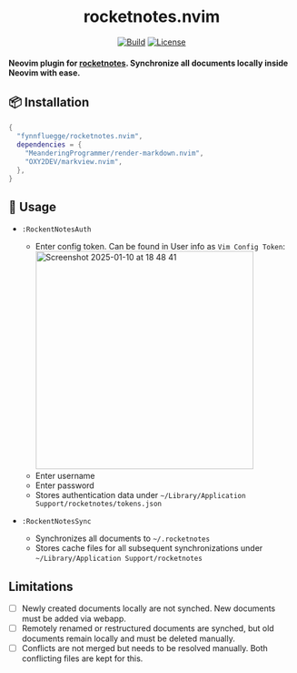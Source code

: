 <div align="center">
  
  # rocketnotes.nvim
  
  [![Build](https://github.com/fynnfluegge/rocketnotes.nvim/actions/workflows/ci.yml/badge.svg)](https://github.com/fynnfluegge/rocketnotes.nvim/actions/workflows/ci.yml)
  [![License](https://img.shields.io/badge/License-MIT%20-green.svg)](https://opensource.org/licenses/MIT)

</div>

#### Neovim plugin for [rocketnotes](https://www.takeniftynotes.net/). Synchronize all documents locally inside Neovim with ease.

## 📦 Installation

```lua
{
  "fynnfluegge/rocketnotes.nvim",
  dependencies = {
    "MeanderingProgrammer/render-markdown.nvim",
    "OXY2DEV/markview.nvim",
  },
}

```

## 🚀 Usage

- `:RockentNotesAuth`
  - Enter config token. Can be found in User info as `Vim Config Token`:  
    <img width="383" alt="Screenshot 2025-01-10 at 18 48 41" src="https://github.com/user-attachments/assets/fe3ac1a1-8219-41d1-aa69-9d32f54df806" />
  - Enter username
  - Enter password
  - Stores authentication data under `~/Library/Application Support/rocketnotes/tokens.json`
- `:RockentNotesSync`

  - Synchronizes all documents to `~/.rocketnotes`
  - Stores cache files for all subsequent synchronizations under `~/Library/Application Support/rocketnotes`

## Limitations

- [ ] Newly created documents locally are not synched. New documents must be added via webapp.
- [ ] Remotely renamed or restructured documents are synched, but old documents remain locally and must be deleted manually.
- [ ] Conflicts are not merged but needs to be resolved manually. Both conflicting files are kept for this.
